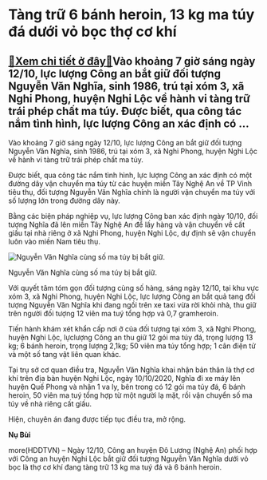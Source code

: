 Tàng trữ 6 bánh heroin, 13 kg ma túy đá dưới vỏ bọc thợ cơ khí
==============================================================

[:gift:Xem chi tiết ở đây:gift:](https://hddtvn.com/tang-tru-6-banh-heroin-13-kg-ma-tuy-da-duoi-vo-boc-tho-co-khi/)Vào khoảng 7 giờ sáng ngày 12/10, lực lượng Công an bắt giữ đối tượng Nguyễn Văn Nghĩa, sinh 1986, trú tại xóm 3, xã Nghi Phong, huyện Nghi Lộc về hành vi tàng trữ trái phép chất ma túy. Được biết, qua công tác nắm tình hình, lực lượng Công an xác định có …
-----------------------------------------------------------------------------------------------------------------------------------------------------------------------------------------------------------------------------------------------------------------


Vào khoảng 7 giờ sáng ngày 12/10, lực lượng Công an bắt giữ đối tượng Nguyễn Văn Nghĩa, sinh 1986, trú tại xóm 3, xã Nghi Phong, huyện Nghi Lộc về hành vi tàng trữ trái phép chất ma túy.


Được biết, qua công tác nắm tình hình, lực lượng Công an xác định có một đường dây vận chuyển ma túy từ các huyện miền Tây Nghệ An về TP Vinh tiêu thụ, đối tượng Nguyễn Văn Nghĩa chính là người vận chuyển ma túy với số lượng lớn trong đường dây này.


Bằng các biện pháp nghiệp vụ, lực lượng Công ban xác định ngày 10/10, đối tượng Nghĩa đã lên miền Tây Nghệ An để lấy hàng và vận chuyển về cất giấu tại nhà riêng ở xã Nghi Phong, huyện Nghi Lộc, dự định sẽ vận chuyển luôn vào miền Nam tiêu thụ.





![Nguyễn Văn Nghĩa cùng số ma túy bị bắt giữ.](https://hddtvn.com/wp-content/uploads/2021/01/2346_efc8b87c-9420-4a46-a2a3-b7851c1a12f6.jpg "Nguyễn Văn Nghĩa cùng số ma túy bị bắt giữ.")


Nguyễn Văn Nghĩa cùng số ma túy bị bắt giữ.



Với quyết tâm tóm gọn đối tượng cùng số hàng, sáng ngày 12/10, tại khu vực xóm 3, xã Nghi Phong, huyện Nghi Lộc, lực lượng Công an bắt quả tang đối tượng Nguyễn Văn Nghĩa khi đang ngồi trên xe taxi vừa rời khỏi nhà, thu giữ trên người đối tượng 12 viên ma tuý tổng hợp và 0,7 gramheroin.


Tiến hành khám xét khẩn cấp nơi ở của đối tượng tại xóm 3, xã Nghi Phong, huyện Nghi Lộc, lựclượng Công an thu giữ 12 gói ma túy đá, trọng lượng 13 kg; 6 bánh heroin, trọng lượng 2,1kg; 50 viên ma túy tổng hợp; 1 cân điện tử và một số tang vật liên quan khác.


Tại trụ sở cơ quan điều tra, Nguyễn Văn Nghĩa khai nhận bản thân là thợ cơ khí trên địa bàn huyện Nghi Lộc, ngày 10/10/2020, Nghĩa đi xe máy lên huyện Quế Phong và nhận 1 va ly, bên trong có 12 gói ma túy đá, 6 bánh heroin, 50 viên ma tuý tổng hợp từ một người lạ mặt, rồi vận chuyển số ma túy về nhà riêng cất giấu.


Hiện, chuyên án đang được tiếp tục điều tra, mở rộng.




**Nụ Bùi**



more(HDDTVN) – Ngày 12/10, Công an huyện Đô Lương (Nghệ An) phối hợp với Công an huyện Nghi Lộc bắt giữ đối tượng Nguyễn Văn Nghĩa dưới vỏ bọc là thợ cơ khí đang tàng trữ 13 kg ma tuý đá và 6 bánh heroin.

